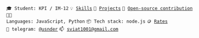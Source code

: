 <code>🎓 Student: KPI / IM-12</code>
<code>💡 [Skills](SKILLS.md)</code>
<code>🧻 [Projects](PROJECTS.md)</code>
<code>👀 [Open-source contribution](CONTRIBUTION.md)</code><br>
<code>🧑‍💻 Languages: JavaScript, Python</code>
<code>📦 Tech stack: node.js</code>
<code>🪙 [Rates](RATES.md)</code><br>
<code>💬 telegram: [@usnder](https://t.me/usnder)</code>
<code>📫 [sviat1001@gmail.com](mailto:sviat1001@gmail.com)</code>
